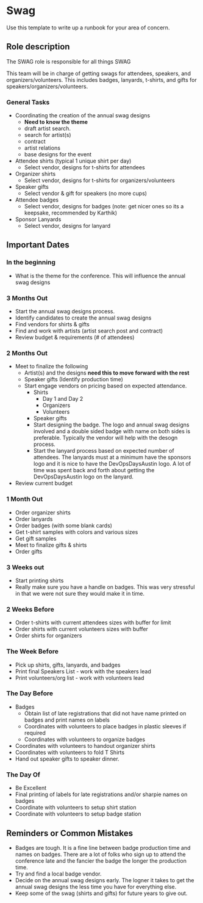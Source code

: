 # Swag

Use this template to write up a runbook for your area of concern.

## Role description

The SWAG role is responsible for all things SWAG

This team will be in charge of getting swags for attendees, speakers, and organizers/volunteers.
This includes badges, lanyards, t-shirts, and gifts for speakers/organizers/volunteers.

### General Tasks

* Coordinating the creation of the annual swag designs
  - **Need to know the theme**
  - draft artist search.  
  - search for artist(s)
  - contract
  - artist relations
  - base designs for the event
* Attendee shirts (typical 1 unique shirt per day)
  - Select vendor, designs for t-shirts for attendees
* Organizer shirts
  - Select vendor, designs for t-shirts for organizers/volunteers
* Speaker gifts
  - Select vendor & gift for speakers (no more cups)
* Attendee badges
  - Select vendor, designs for badges (note: get nicer ones so its a keepsake, recommended by Karthik)
* Sponsor Lanyards
  - Select vendor, designs for lanyard

## Important Dates
### In the beginning

* What is the theme for the conference.  This will influence the annual swag designs

### 3 Months Out

* Start the annual swag designs process.
* Identify candidates to create the annual swag designs
* Find vendors for shirts & gifts
* Find and work with artists (artist search post and contract)
* Review budget & requirements (# of attendees)

### 2 Months Out

* Meet to finalize the following
  * Artist(s) and the designs **need this to move forward with the rest**
  * Speaker gifts (Identify production time)
  * Start engage vendors on pricing based on expected attendance.
    * Shirts
      * Day 1 and Day 2
      * Organizers
      * Volunteers
    * Speaker gifts
    * Start designing the badge. The logo and annual swag designs involved and a double sided badge with name on both sides is preferable.  Typically the vendor will help with the desogn process.
    * Start the lanyard process based on expected number of attendees.  The lanyards must at a minimum have the sponsors logo and it is nice to have the DevOpsDaysAustin logo.  A lot of time was spent back and forth about getting the DevOpsDaysAustin logo on the lanyard.
* Review current budget

### 1 Month Out

* Order organizer shirts
* Order lanyards 
* Order badges (with some blank cards)
* Get t-shirt samples with colors and various sizes
* Get gift samples
* Meet to finalize gifts & shirts
* Order gifts

### 3 Weeks out

* Start printing shirts
* Really make sure you have a handle on badges.  This was very stressful in that we were not sure they would make it in time.

### 2 Weeks Before
* Order t-shirts with current attendees sizes with buffer for limit
* Order shirts with current volunteers sizes with buffer
* Order shirts for organizers

### The Week Before

* Pick up shirts, gifts, lanyards, and badges
* Print final Speakers List - work with the speakers lead
* Print volunteers/org list - work with volunteers lead

### The Day Before

* Badges
  * Obtain list of late registrations that did not have name printed on badges and print names on labels
  * Coordinates with volunteers to place badges in plastic sleeves if required
  * Coordinates with volunteers to organize badges
* Coordinates with volunteers to handout organizer shirts
* Coordinates with volunteers to fold T Shirts
* Hand out speaker gifts to speaker dinner.

### The Day Of

* Be Excellent
* Final printing of labels for late registrations and/or sharpie names on badges
* Coordinate with volunteers to setup shirt station
* Coordinate with volunteers to setup badge station


## Reminders or Common Mistakes

* Badges are tough.  It is a fine line between badge production time and names on badges. There are a lot of folks who sign up to attend the conference late and the fancier the badge the longer the production time.
* Try and find a local badge vendor.
* Decide on the annual swag designs early. The logner it takes to get the annual swag designs the less time you have for everything else.
* Keep some of the swag (shirts and gifts) for future years to give out.
